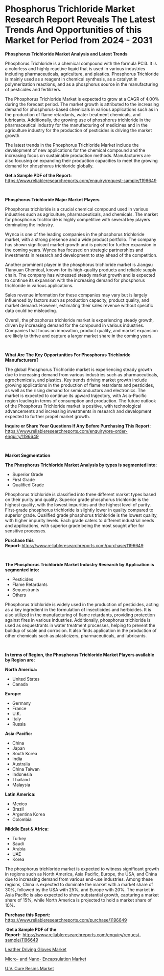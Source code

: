 <p><h1>Phosphorus Trichloride Market Research Report Reveals The Latest Trends And Opportunities of this Market for Period from 2024 - 2031</h1></p><p><strong>Phosphorus Trichloride Market Analysis and Latest Trends</strong></p>
<p><p>Phosphorus Trichloride is a chemical compound with the formula PCl3. It is a colorless and highly reactive liquid that is used in various industries including pharmaceuticals, agriculture, and plastics. Phosphorus Trichloride is mainly used as a reagent in chemical synthesis, as a catalyst in polymerization reactions, and as a phosphorus source in the manufacturing of pesticides and fertilizers.</p><p>The Phosphorus Trichloride Market is expected to grow at a CAGR of 4.00% during the forecast period. The market growth is attributed to the increasing demand for phosphorus-based chemicals in various applications such as in the production of flame retardants, water treatment chemicals, and lubricants. Additionally, the growing use of phosphorus trichloride in the pharmaceutical industry for the manufacturing of medicines and in the agriculture industry for the production of pesticides is driving the market growth.</p><p>The latest trends in the Phosphorus Trichloride Market include the development of new applications for the chemical compound and the increasing focus on sustainable production methods. Manufacturers are also focusing on expanding their production capacities to meet the growing demand for phosphorus trichloride globally.</p></p>
<p><strong>Get a Sample PDF of the Report:&nbsp;</strong> <a href="https://www.reliableresearchreports.com/enquiry/request-sample/1196649">https://www.reliableresearchreports.com/enquiry/request-sample/1196649</a></p>
<p>&nbsp;</p>
<p><strong>Phosphorus Trichloride Major Market Players</strong></p>
<p><p>Phosphorus trichloride is a crucial chemical compound used in various industries such as agriculture, pharmaceuticals, and chemicals. The market for phosphorus trichloride is highly competitive with several key players dominating the industry. </p><p>Wynca is one of the leading companies in the phosphorus trichloride market, with a strong presence and a wide product portfolio. The company has shown significant market growth and is poised for further expansion in the coming years. Wynca has focused on strategic partnerships and investments in research and development to stay ahead of the competition.</p><p>Another prominent player in the phosphorus trichloride market is Jiangsu Tianyuan Chemical, known for its high-quality products and reliable supply chain. The company has witnessed steady market growth and is expected to continue its expansion with the increasing demand for phosphorus trichloride in various applications.</p><p>Sales revenue information for these companies may vary but is largely influenced by factors such as production capacity, product quality, and market demand. However, estimating their sales revenue without specific data could be misleading.</p><p>Overall, the phosphorus trichloride market is experiencing steady growth, driven by increasing demand for the compound in various industries. Companies that focus on innovation, product quality, and market expansion are likely to thrive and capture a larger market share in the coming years.</p></p>
<p>&nbsp;</p>
<p><strong>What Are The Key Opportunities For Phosphorus Trichloride Manufacturers?</strong></p>
<p><p>The global Phosphorus Trichloride market is experiencing steady growth due to increasing demand from various industries such as pharmaceuticals, agrochemicals, and plastics. Key trends driving market growth include growing applications in the production of flame retardants and pesticides, as well as the rising demand for semiconductors and electronics. The market is expected to continue its upward trajectory, with Asia-Pacific region leading in terms of consumption and production. The future outlook of the Phosphorus Trichloride market is positive, with technological advancements and increasing investments in research and development expected to further propel market growth.</p></p>
<p><strong>Inquire or Share Your Questions If Any Before Purchasing This Report:</strong> <a href="https://www.reliableresearchreports.com/enquiry/pre-order-enquiry/1196649">https://www.reliableresearchreports.com/enquiry/pre-order-enquiry/1196649</a></p>
<p>&nbsp;</p>
<p><strong>Market Segmentation</strong></p>
<p><strong>The Phosphorus Trichloride Market Analysis by types is segmented into:</strong></p>
<p><ul><li>Superior Grade</li><li>First Grade</li><li>Qualified Grade</li></ul></p>
<p><p>Phosphorus trichloride is classified into three different market types based on their purity and quality. Superior grade phosphorus trichloride is the highest quality, with the lowest impurities and the highest level of purity. First-grade phosphorus trichloride is slightly lower in quality compared to superior grade. Qualified grade phosphorus trichloride is the lowest quality, with higher impurity levels. Each grade caters to different industrial needs and applications, with superior grade being the most sought after for sensitive processes.</p></p>
<p><strong>Purchase this Report:&nbsp;</strong><a href="https://www.reliableresearchreports.com/purchase/1196649">https://www.reliableresearchreports.com/purchase/1196649</a></p>
<p>&nbsp;</p>
<p><strong>The Phosphorus Trichloride Market Industry Research by Application is segmented into:</strong></p>
<p><ul><li>Pesticides</li><li>Flame Retardants</li><li>Sequestrants</li><li>Others</li></ul></p>
<p><p>Phosphorus trichloride is widely used in the production of pesticides, acting as a key ingredient in the formulation of insecticides and herbicides. It is also utilized in the manufacturing of flame retardants, providing protection against fires in various industries. Additionally, phosphorus trichloride is used as sequestrants in water treatment processes, helping to prevent the buildup of scale and corrosion. It also finds application in the production of other chemicals such as plasticizers, pharmaceuticals, and lubricants.</p></p>
<p>&nbsp;</p>
<p><strong>In terms of Region, the Phosphorus Trichloride Market Players available by Region are:</strong></p>
<p>
    <p> <strong> North America: </strong>
        <ul>
            <li>United States</li>
            <li>Canada</li>
        </ul>
        </p> 
    <p> <strong> Europe: </strong>
        <ul>
            <li>Germany</li>
            <li>France</li>
            <li>U.K.</li>
            <li>Italy</li>
            <li>Russia</li>
        </ul>
        </p> 
    <p> <strong> Asia-Pacific: </strong>
        <ul>
            <li>China</li>
            <li>Japan</li>
            <li>South Korea</li>
            <li>India</li>
            <li>Australia</li>
            <li>China Taiwan</li>
            <li>Indonesia</li>
            <li>Thailand</li>
            <li>Malaysia</li>
        </ul>
        </p> 
    <p> <strong> Latin America: </strong>
        <ul>
            <li>Mexico</li>
            <li>Brazil</li>
            <li>Argentina Korea</li>
            <li>Colombia</li>
        </ul>
        </p> 
    <p> <strong> Middle East & Africa: </strong>
        <ul>
            <li>Turkey</li>
            <li>Saudi</li>
            <li>Arabia</li>
            <li>UAE</li>
            <li>Korea</li>
        </ul>
    </p>
    </p>
<p><p>The phosphorus trichloride market is expected to witness significant growth in regions such as North America, Asia Pacific, Europe, the USA, and China due to increasing demand from various end-use industries. Among these regions, China is expected to dominate the market with a market share of 30%, followed by the USA with 25%, and Europe with 20%. The market in Asia Pacific is also expected to show substantial growth, capturing a market share of 15%, while North America is projected to hold a market share of 10%.</p></p>
<p><strong>Purchase this Report: </strong><a href="https://www.reliableresearchreports.com/purchase/1196649">https://www.reliableresearchreports.com/purchase/1196649</a></p>
<p>&nbsp;<strong>Get a Sample PDF of the Report:&nbsp;&nbsp;</strong><a href="https://www.reliableresearchreports.com/enquiry/request-sample/1196649">https://www.reliableresearchreports.com/enquiry/request-sample/1196649</a></p>
<p><strong></strong></p>
<p><p><a href="https://view.publitas.com/reportprime-1/leather-driving-gloves-market-size-2023-2030-global-industrial-analysis-key-geographical-regions-market-share-top-key-players-product-types-and-forecast-research-report/">Leather Driving Gloves Market</a></p><p><a href="https://view.publitas.com/reportprime-1/micro-and-nano-encapsulation-market-challenges-opportunities-and-growth-drivers-and-major-market-players-forecasted-for-period-from-2023-2030/">Micro- and Nano- Encapsulation Market</a></p><p><a href="https://view.publitas.com/reportprime-1/uv-cure-resins-market-size-growth-outlook-from-2023-to-2030-projecting-at-markets-trends-analysis-by-application-regional-outlook-and-revenue/">U.V. Cure Resins Market</a></p></p>